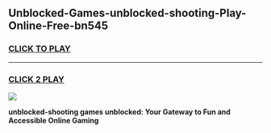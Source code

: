 
## Unblocked-Games-unblocked-shooting-Play-Online-Free-bn545
<h3>
<a href="https://premium76.site?title=unblocked-shooting&ref=26A">CLICK TO PLAY</a></h3>
<hr>

<h3>
<a href="https://premium76.site?title=unblocked-shooting&ref=26A">CLICK 2 PLAY</a>
  
</h3>

<a href="https://premium76.site?title=unblocked-shooting&ref=26A"><img src="https://clearcache.store/games.png"></a>


**unblocked-shooting games unblocked: Your Gateway to Fun and Accessible Online Gaming**
